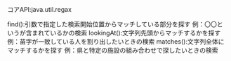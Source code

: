 コアAPI:java.util.regax

find():引数で指定した検索開始位置からマッチしている部分を探す
例：〇〇というが含まれているかの検索
lookingAt():文字列先頭からマッチするかを探す
例：苗字が一致している人を割り出したいときの検索
matches():文字列全体にマッチするかを探す
例：県と特定の施設の組み合わせで探したいときの検索


